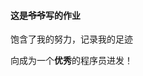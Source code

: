 #### 这是~~爷爷~~写的作业
饱含了我的努力，记录我的足迹

向成为一个**优秀**的程序员进发！

<!---
wonderfulcode1/wonderfulcode1 is a ✨ special ✨ repository because its `README.md` (this file) appears on your GitHub profile.
You can click the Preview link to take a look at your changes.
--->
